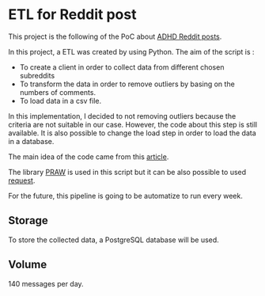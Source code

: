 # ETL for Reddit post

This project is the following of the PoC about [ADHD Reddit posts](https://github.com/cecilegltslmcs/adhd-reddit-analysis).


In this project, a ETL was created by using Python. The aim of the script is :
- To create a client in order to collect data from different chosen subreddits
- To transform the data in order to remove outliers by basing on the numbers of comments.
- To load data in a csv file.

In this implementation, I decided to not removing outliers because the criteria are not suitable in our case. However, the code about this step is still available. 
It is also possible to change the load step in order to load the data in a database.

The main idea of the code came from this [article](https://www.startdataengineering.com/post/code-patterns/).

The library [PRAW](https://praw.readthedocs.io/en/stable/) is used in this script but it can be also possible to used [request](https://fr.python-requests.org/en/latest/).

For the future, this pipeline is going to be automatize to run every week. 

## Storage

To store the collected data, a PostgreSQL database will be used.

## Volume

140 messages per day.

